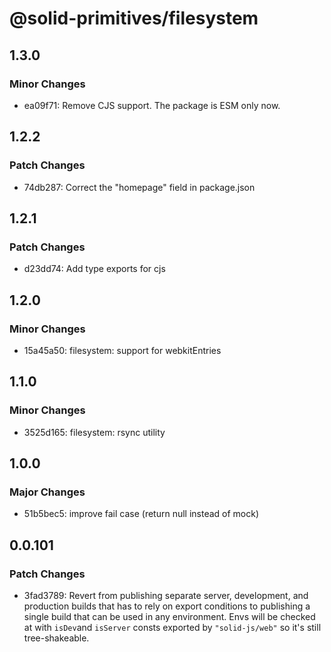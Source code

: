 # @solid-primitives/filesystem

## 1.3.0

### Minor Changes

- ea09f71: Remove CJS support. The package is ESM only now.

## 1.2.2

### Patch Changes

- 74db287: Correct the "homepage" field in package.json

## 1.2.1

### Patch Changes

- d23dd74: Add type exports for cjs

## 1.2.0

### Minor Changes

- 15a45a50: filesystem: support for webkitEntries

## 1.1.0

### Minor Changes

- 3525d165: filesystem: rsync utility

## 1.0.0

### Major Changes

- 51b5bec5: improve fail case (return null instead of mock)

## 0.0.101

### Patch Changes

- 3fad3789: Revert from publishing separate server, development, and production builds that has to rely on export conditions
  to publishing a single build that can be used in any environment.
  Envs will be checked at with `isDev`and `isServer` consts exported by `"solid-js/web"` so it's still tree-shakeable.
